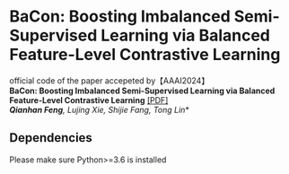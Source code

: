 # BaCon: Boosting Imbalanced Semi-Supervised Learning via Balanced Feature-Level Contrastive Learning
official code of the paper accepeted by【AAAI2024】  
**BaCon: Boosting Imbalanced Semi-Supervised Learning via Balanced Feature-Level Contrastive Learning** [[PDF]](https://fqhank.github.io/fengqianhan.github.io//publication/2024_01_AAAI_BaCon)  
***Qianhan Feng**, Lujing Xie, Shijie Fang, Tong Lin**

## Dependencies  
Please make sure Python>=3.6 is installed
